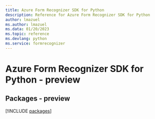 ```yaml
---
title: Azure Form Recognizer SDK for Python
description: Reference for Azure Form Recognizer SDK for Python
author: lmazuel
ms.author: lmazuel
ms.data: 01/20/2023
ms.topic: reference
ms.devlang: python
ms.service: formrecognizer
---
```

# Azure Form Recognizer SDK for Python - preview
## Packages - preview
[!INCLUDE [packages](form-recognizer-index.md)]